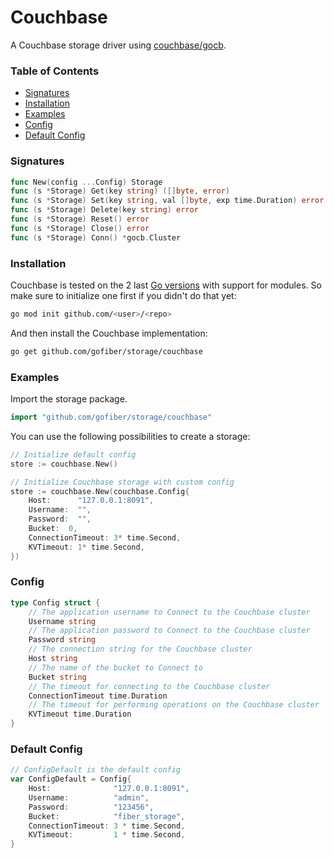 # Couchbase

A Couchbase storage driver using [couchbase/gocb](https://github.com/couchbase/gocb).

### Table of Contents
- [Signatures](#signatures)
- [Installation](#installation)
- [Examples](#examples)
- [Config](#config)
- [Default Config](#default-config)

### Signatures
```go
func New(config ...Config) Storage
func (s *Storage) Get(key string) ([]byte, error)
func (s *Storage) Set(key string, val []byte, exp time.Duration) error
func (s *Storage) Delete(key string) error
func (s *Storage) Reset() error
func (s *Storage) Close() error
func (s *Storage) Conn() *gocb.Cluster
```
### Installation
Couchbase is tested on the 2 last [Go versions](https://golang.org/dl/) with support for modules. So make sure to initialize one first if you didn't do that yet:
```bash
go mod init github.com/<user>/<repo>
```
And then install the Couchbase implementation:
```bash
go get github.com/gofiber/storage/couchbase
```

### Examples
Import the storage package.
```go
import "github.com/gofiber/storage/couchbase"
```

You can use the following possibilities to create a storage:
```go
// Initialize default config
store := couchbase.New()

// Initialize Couchbase storage with custom config
store := couchbase.New(couchbase.Config{
	Host:      "127.0.0.1:8091",
	Username:  "",
	Password:  "",
	Bucket:  0,
	ConnectionTimeout: 3* time.Second,
	KVTimeout: 1* time.Second,
})
```

### Config
```go
type Config struct {
    // The application username to Connect to the Couchbase cluster
    Username string
    // The application password to Connect to the Couchbase cluster
    Password string
    // The connection string for the Couchbase cluster
    Host string
    // The name of the bucket to Connect to
    Bucket string
    // The timeout for connecting to the Couchbase cluster
    ConnectionTimeout time.Duration
    // The timeout for performing operations on the Couchbase cluster
    KVTimeout time.Duration
}
```

### Default Config
```go
// ConfigDefault is the default config
var ConfigDefault = Config{
    Host:              "127.0.0.1:8091",
    Username:          "admin",
    Password:          "123456",
    Bucket:            "fiber_storage",
    ConnectionTimeout: 3 * time.Second,
    KVTimeout:         1 * time.Second,
}
```
